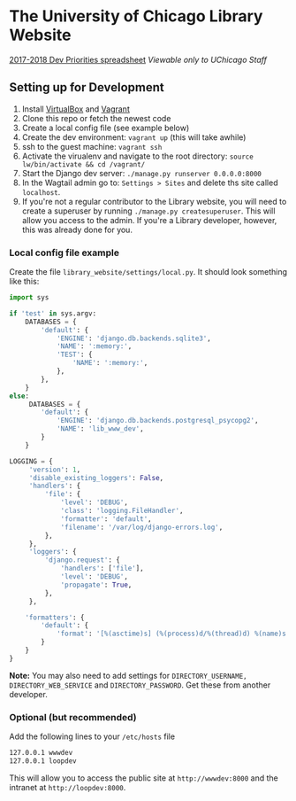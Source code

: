 # The University of Chicago Library Website

[2017-2018 Dev Priorities spreadsheet](https://docs.google.com/a/uchicago.edu/spreadsheets/d/1qn6ZDGs08tRcGPFchq75yyU04cNfdmhZ2BM3VvmqmH8/edit?usp=sharing)   *Viewable only to UChicago Staff*

## Setting up for Development

1. Install [VirtualBox](https://www.virtualbox.org/wiki/Downloads) and [Vagrant](https://www.vagrantup.com/downloads.html)
2. Clone this repo or fetch the newest code
3. Create a local config file (see example below)
4. Create the dev environment: `vagrant up` (this will take awhile)
5. ssh to the guest machine: `vagrant ssh`
6. Activate the virualenv and navigate to the root directory: `source lw/bin/activate && cd /vagrant/`
7. Start the Django dev server: `./manage.py runserver 0.0.0.0:8000`
8. In the Wagtail admin go to: `Settings > Sites` and delete ths site called `localhost`.
9. If you're not a regular contributor to the Library website, you will need to create a superuser by running `./manage.py createsuperuser`. This will allow you access to the admin. If you're a Library developer, however, this was already done for you.

### Local config file example

Create the file `library_website/settings/local.py`. It should look something like this:

```python
import sys

if 'test' in sys.argv:
    DATABASES = {
        'default': {
            'ENGINE': 'django.db.backends.sqlite3',
            'NAME': ':memory:',
            'TEST': {
                'NAME': ':memory:',
            },
        },
    }
else:
     DATABASES = {
        'default': {
            'ENGINE': 'django.db.backends.postgresql_psycopg2',
            'NAME': 'lib_www_dev',
        }
    }

LOGGING = {
     'version': 1,
     'disable_existing_loggers': False,
     'handlers': {
         'file': {
             'level': 'DEBUG',
             'class': 'logging.FileHandler',
             'formatter': 'default',
             'filename': '/var/log/django-errors.log',
         },
     },
     'loggers': {
         'django.request': {
             'handlers': ['file'],
             'level': 'DEBUG',
             'propagate': True,
         },
     },

    'formatters': {
        'default': {
            'format': '[%(asctime)s] (%(process)d/%(thread)d) %(name)s %(levelname)s: %(message)s'
        }
    }
}
```
**Note:** You may also need to add settings for `DIRECTORY_USERNAME, DIRECTORY_WEB_SERVICE` and `DIRECTORY_PASSWORD`. Get these from another developer.

### Optional (but recommended)

Add the following lines to your `/etc/hosts` file

```bash
127.0.0.1 wwwdev
127.0.0.1 loopdev
```

This will allow you to access the public site at `http://wwwdev:8000` and the intranet at `http://loopdev:8000`.
